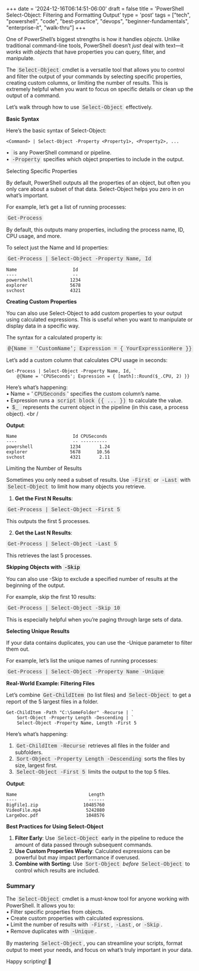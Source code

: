 +++
date = '2024-12-16T06:14:51-06:00'
draft = false
title = 'PowerShell Select-Object: Filtering and Formatting Output'
type = 'post'
tags = ["tech", "powershell", "code", "best-practice", "devops", "beginner-fundamentals", "enterprise-it", "walk-thru"]
+++

<style>
/* Base style for code blocks */
.code-block {
    padding: 15px;                    /* Padding around the code */
    font-family: 'Courier New', Courier, monospace; /* Monospace font */
    white-space: pre-wrap;            /* Preserve whitespace and wrap lines */
    border-radius: 5px;               /* Rounded corners */
    overflow-x: auto;                 /* Horizontal scroll if needed */
    margin: 20px 0;                   /* Vertical spacing */
    /* Default colors (light mode) */
    background-color: #f5f5f5;        /* Light gray background */
    border: 1px solid #ddd;           /* Light border */
    color: #333;                      /* Dark text for readability */
}

/* Style for inline monospace text */
.mono {
    font-family: 'Courier New', Courier, monospace; /* Monospace font */
    background-color: #f0f0f0;        /* Light background to highlight */
    padding: 2px 4px;                  /* Padding around text */
    border-radius: 3px;                /* Rounded corners */
}

/* Dark mode overrides for code blocks */
@media (prefers-color-scheme: dark) {
    .code-block {
        background-color: #2d2d2d;    /* Dark background */
        border: 1px solid #555;        /* Darker border */
        color: #f8f8f2;                /* Light text for readability */
    }

    .mono {
        background-color: #3c3c3c;     /* Darker background for inline code */
        color: #f8f8f2;                /* Light text */
    }
}

/* Optional: Light mode overrides (for explicitness) */
@media (prefers-color-scheme: light) {
    .code-block {
        background-color: #f5f5f5;     /* Light gray background */
        border: 1px solid #ddd;        /* Light border */
        color: #333;                   /* Dark text */
    }

    .mono {
        background-color: #f0f0f0;     /* Light background */
        color: #333;                   /* Dark text */
    }
}
</style>
One of PowerShell’s biggest strengths is how it handles *objects*. Unlike traditional command-line tools, PowerShell doesn’t *just* deal with text—it *works with objects* that have properties you can query, filter, and manipulate.<br />

The <span class="mono">Select-Object</span> cmdlet is a versatile tool that allows you to control and filter the output of your commands by selecting specific properties, creating custom columns, or limiting the number of results. This is extremely helpful when you want to focus on specific details or clean up the output of a command.<br />

Let’s walk through how to use <span class="mono">Select-Object</span> effectively.<br />

**Basic Syntax** <br />

Here’s the basic syntax of Select-Object:

~~~
<Command> | Select-Object -Property <Property1>, <Property2>, ...

~~~

•	<span class="mono"><Command></span> is any PowerShell command or pipeline. </span> <br />
•	<span class="mono">-Property</span> specifies which object properties to include in the output. <br />

Selecting Specific Properties<br />

By default, PowerShell outputs all the properties of an object, but often you only care about a subset of that data. Select-Object helps you zero in on what’s important.<br />

For example, let’s get a list of running processes:<br />

<span class="mono">Get-Process</span><br />

By default, this outputs many properties, including the process name, ID, CPU usage, and more.<br />

To select just the Name and Id properties:<br />

<span class="mono">Get-Process | Select-Object -Property Name, Id</span><br />

~~~
Name                     Id
----                     --
powershell              1234
explorer                5678
svchost                 4321

~~~

**Creating Custom Properties** <br />

You can also use Select-Object to add custom properties to your output using calculated expressions. This is useful when you want to manipulate or display data in a specific way. <br />

The syntax for a calculated property is: <br />

<span class="mono">@{Name = 'CustomName'; Expression = { YourExpressionHere }}</span> <br />


Let’s add a custom column that calculates CPU usage in seconds: <br />

~~~
Get-Process | Select-Object -Property Name, Id, `
    @{Name = 'CPUSeconds'; Expression = { [math]::Round($_.CPU, 2) }}

~~~

Here’s what’s happening: <br />
•	Name = '<span class="mono">CPUSeconds</span>' specifies the custom column’s name. <br />
•	Expression runs a <span class="mono">script block ({ ... })</span> to calculate the value. <br />
•	<span class="mono">$_ </span> represents the current object in the pipeline (in this case, a process object). <br /

**Output**: <br />

~~~
Name                     Id CPUSeconds
----                     -- ----------
powershell              1234       1.24
explorer                5678      10.56
svchost                 4321       2.11

~~~

Limiting the Number of Results

Sometimes you only need a subset of results. Use <span class="mono">-First</span> or <span class="mono">-Last</span> with <span class="mono">Select-Object</span> to limit how many objects you retrieve.

1.	**Get the First N Results**:

<span class="mono">Get-Process | Select-Object -First 5 </span>

This outputs the first 5 processes.

2.	**Get the Last N Results**:

<span class="mono">Get-Process | Select-Object -Last 5</span>

This retrieves the last 5 processes.

<b>Skipping Objects with <span class="mono">-Skip</span></b><br />

You can also use -Skip to exclude a specified number of results at the beginning of the output. <br />

For example, skip the first 10 results: <br />

<span class="mono">Get-Process | Select-Object -Skip 10</span>

This is especially helpful when you’re paging through large sets of data. <br />

**Selecting Unique Results** <br />

If your data contains duplicates, you can use the -Unique parameter to filter them out.<br />

For example, let’s list the unique names of running processes:<br />

<span class="mono">Get-Process | Select-Object -Property Name -Unique</span> <br />

**Real-World Example: Filtering Files** <br />

Let’s combine <span class="mono">Get-ChildItem</span> (to list files) and <span class="mono">Select-Object</span> to get a report of the 5 largest files in a folder. <br />

~~~
Get-ChildItem -Path "C:\SomeFolder" -Recurse | `
    Sort-Object -Property Length -Descending | `
    Select-Object -Property Name, Length -First 5

~~~

Here’s what’s happening: <br />
1.	<span class="mono">Get-ChildItem -Recurse</span> retrieves all files in the folder and subfolders. <br />
2.	<span class="mono">Sort-Object -Property Length -Descending</span> sorts the files by size, largest first. <br />
3.	<span class="mono">Select-Object -First 5</span> limits the output to the top 5 files. <br />

**Output**:<br />

~~~
Name                           Length
----                           ------
BigFile1.zip                 10485760
VideoFile.mp4                 5242880
LargeDoc.pdf                  1048576

~~~


**Best Practices for Using Select-Object** <br />
1.	<b>Filter Early</b>: Use <span class="mono">Select-Object</span> early in the pipeline to reduce the amount of data passed through subsequent commands.
2.	<b>Use Custom Properties Wisely</b>: Calculated expressions can be powerful but may impact performance if overused.
3.	<b>Combine with Sorting</b>: Use <span class="mono">Sort-Object</span> <i>before</i> <span class="mono">Select-Object</span> to control which results are included. 

### Summary

The <span class="mono">Select-Object</span> cmdlet is a must-know tool for anyone working with PowerShell. It allows you to: <br />
•	Filter specific properties from objects. <br />
•	Create custom properties with calculated expressions. <br />
•	Limit the number of results with <span class="mono">-First</span>, <span class="mono">-Last</span>, or <span class="mono">-Skip</span>. <br />
•	Remove duplicates with <span class="mono">-Unique</span>. <br />

By mastering <span class="mono">Select-Object</span>, you can streamline your scripts, format output to meet your needs, and focus on what’s truly important in your data. <br />

Happy scripting! 🚀